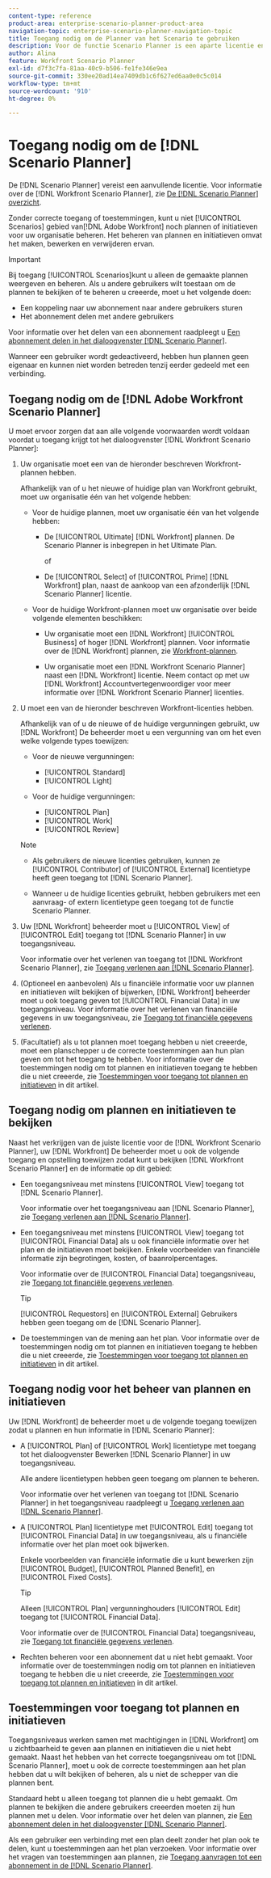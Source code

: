 ```yaml
---
content-type: reference
product-area: enterprise-scenario-planner-product-area
navigation-topic: enterprise-scenario-planner-navigation-topic
title: Toegang nodig om de Planner van het Scenario te gebruiken
description: Voor de functie Scenario Planner is een aparte licentie en aanvullende toegang vereist.
author: Alina
feature: Workfront Scenario Planner
exl-id: d7f3c7fa-81aa-40c9-b506-fe1fe346e9ea
source-git-commit: 330ee20ad14ea7409db1c6f627ed6aa0e0c5c014
workflow-type: tm+mt
source-wordcount: '910'
ht-degree: 0%

---
```


# Toegang nodig om de [!DNL Scenario Planner]

De [!DNL Scenario Planner] vereist een aanvullende licentie. Voor informatie over de [!DNL Workfront Scenario Planner], zie [De [!DNL Scenario Planner] overzicht](../scenario-planner/scenario-planner-overview.md).

<!--
might need to add information about the permissions to plans/ initiatives if those will be coming later?
-->

Zonder correcte toegang of toestemmingen, kunt u niet [!UICONTROL Scenarios] gebied van[!DNL  Adobe Workfront] noch plannen of initiatieven voor uw organisatie beheren. Het beheren van plannen en initiatieven omvat het maken, bewerken en verwijderen ervan.

>[!IMPORTANT]
>
>Bij toegang [!UICONTROL Scenarios]kunt u alleen de gemaakte plannen weergeven en beheren. Als u andere gebruikers wilt toestaan om de plannen te bekijken of te beheren u creeerde, moet u het volgende doen:
>
>* Een koppeling naar uw abonnement naar andere gebruikers sturen
>* Het abonnement delen met andere gebruikers
>
>  Voor informatie over het delen van een abonnement raadpleegt u [Een abonnement delen in het dialoogvenster [!DNL Scenario Planner]](../scenario-planner/share-a-plan.md).
>
>Wanneer een gebruiker wordt gedeactiveerd, hebben hun plannen geen eigenaar en kunnen niet worden betreden tenzij eerder gedeeld met een verbinding.

## Toegang nodig om de [!DNL Adobe Workfront Scenario Planner]

U moet ervoor zorgen dat aan alle volgende voorwaarden wordt voldaan voordat u toegang krijgt tot het dialoogvenster [!DNL Workfront Scenario Planner]:

1. Uw organisatie moet een van de hieronder beschreven Workfront-plannen hebben.

   Afhankelijk van of u het nieuwe of huidige plan van Workfront gebruikt, moet uw organisatie één van het volgende hebben:

   * Voor de huidige plannen, moet uw organisatie één van het volgende hebben:

      * De [!UICONTROL Ultimate] [!DNL Workfront] plannen. De Scenario Planner is inbegrepen in het Ultimate Plan.

        of

      * De [!UICONTROL Select] of [!UICONTROL Prime] [!DNL Workfront] plan, naast de aankoop van een afzonderlijk [!DNL Scenario Planner] licentie.

   * Voor de huidige Workfront-plannen moet uw organisatie over beide volgende elementen beschikken:

      * Uw organisatie moet een [!DNL Workfront] [!UICONTROL Business] of hoger [!DNL Workfront] plannen. Voor informatie over de [!DNL Workfront] plannen, zie [Workfront-plannen](https://workfront.com/plans).

      * Uw organisatie moet een [!DNL Workfront Scenario Planner] naast een [!DNL Workfront] licentie. Neem contact op met uw [!DNL Workfront] Accountvertegenwoordiger voor meer informatie over [!DNL Workfront Scenario Planner] licenties.

1. U moet een van de hieronder beschreven Workfront-licenties hebben.

   Afhankelijk van of u de nieuwe of de huidige vergunningen gebruikt, uw [!DNL Workfront] De beheerder moet u een vergunning van om het even welke volgende types toewijzen:

   * Voor de nieuwe vergunningen:
      * [!UICONTROL Standard]
      * [!UICONTROL Light]

   * Voor de huidige vergunningen:

      * [!UICONTROL Plan]
      * [!UICONTROL Work]
      * [!UICONTROL Review]

   >[!NOTE]
   > 
   >* Als gebruikers de nieuwe licenties gebruiken, kunnen ze [!UICONTROL Contributor] of [!UICONTROL External] licentietype heeft geen toegang tot [!DNL Scenario Planner].
   >
   >* Wanneer u de huidige licenties gebruikt, hebben gebruikers met een aanvraag- of extern licentietype geen toegang tot de functie Scenario Planner.

1. Uw [!DNL Workfront] beheerder moet u [!UICONTROL View] of [!UICONTROL Edit] toegang tot [!DNL Scenario Planner] in uw toegangsniveau.

   Voor informatie over het verlenen van toegang tot [!DNL Workfront Scenario Planner], zie [Toegang verlenen aan [!DNL Scenario Planner]](../administration-and-setup/add-users/configure-and-grant-access/grant-access-sp.md).

1. (Optioneel en aanbevolen) Als u financiële informatie voor uw plannen en initiatieven wilt bekijken of bijwerken, [!DNL Workfront] beheerder moet u ook toegang geven tot [!UICONTROL Financial Data] in uw toegangsniveau. Voor informatie over het verlenen van financiële gegevens in uw toegangsniveau, zie [Toegang tot financiële gegevens verlenen](../administration-and-setup/add-users/configure-and-grant-access/grant-access-financial.md).

1. (Facultatief) als u tot plannen moet toegang hebben u niet creeerde, moet een planschepper u de correcte toestemmingen aan hun plan geven om tot het toegang te hebben. Voor informatie over de toestemmingen nodig om tot plannen en initiatieven toegang te hebben die u niet creeerde, zie [Toestemmingen voor toegang tot plannen en initiatieven](#permissions-needed-to-access-plans-and-initiatives) in dit artikel.

<!--this used to be true but not anymore:
  <li data-mc-conditions="QuicksilverOrClassic.Draft mode"> <p>(NOTE: this is no longer needed) </p> <p>Your Workfront administrator must assign you a layout template that includes the Scenarios area in the Main Menu. </p> <p>For information about customizing the Main Menu in a layout template, see <a href="../administration-and-setup/customize-workfront/use-layout-templates/customize-main-menu.md" class="MCXref xref" xrefformat="{para}">Customize the Main Menu using a layout template</a>. </p> <p>For information about assigning users to a Layout Template, see <a href="../administration-and-setup/customize-workfront/use-layout-templates/assign-users-to-layout-template.md" class="MCXref xref" xrefformat="{para}">Assign users to a layout template</a>.</p> </li>
  -->

## Toegang nodig om plannen en initiatieven te bekijken

Naast het verkrijgen van de juiste licentie voor de [!DNL Workfront Scenario Planner], uw [!DNL Workfront] De beheerder moet u ook de volgende toegang en opstelling toewijzen zodat kunt u bekijken [!DNL Workfront Scenario Planner] en de informatie op dit gebied:

* Een toegangsniveau met minstens [!UICONTROL View] toegang tot [!DNL Scenario Planner].

  Voor informatie over het toegangsniveau aan [!DNL Scenario Planner], zie [Toegang verlenen aan [!DNL Scenario Planner]](../administration-and-setup/add-users/configure-and-grant-access/grant-access-sp.md).

* Een toegangsniveau met minstens [!UICONTROL View] toegang tot [!UICONTROL Financial Data] als u ook financiële informatie over het plan en de initiatieven moet bekijken. Enkele voorbeelden van financiële informatie zijn begrotingen, kosten, of baanrolpercentages.

  Voor informatie over de [!UICONTROL Financial Data] toegangsniveau, zie [Toegang tot financiële gegevens verlenen](../administration-and-setup/add-users/configure-and-grant-access/grant-access-financial.md).

  >[!TIP]
  >
  >[!UICONTROL Requestors] en [!UICONTROL External] Gebruikers hebben geen toegang om de [!DNL Scenario Planner].

* De toestemmingen van de mening aan het plan. Voor informatie over de toestemmingen nodig om tot plannen en initiatieven toegang te hebben die u niet creeerde, zie [Toestemmingen voor toegang tot plannen en initiatieven](#permissions-needed-to-access-plans-and-initiatives) in dit artikel.

## Toegang nodig voor het beheer van plannen en initiatieven

Uw [!DNL Workfront] de beheerder moet u de volgende toegang toewijzen zodat u plannen en hun informatie in [!DNL Scenario Planner]:

* A [!UICONTROL Plan] of [!UICONTROL Work] licentietype met toegang tot het dialoogvenster Bewerken [!DNL Scenario Planner] in uw toegangsniveau.

  Alle andere licentietypen hebben geen toegang om plannen te beheren.

  Voor informatie over het verlenen van toegang tot [!DNL Scenario Planner] in het toegangsniveau raadpleegt u [Toegang verlenen aan [!DNL Scenario Planner]](../administration-and-setup/add-users/configure-and-grant-access/grant-access-sp.md).

* A [!UICONTROL Plan] licentietype met [!UICONTROL Edit] toegang tot [!UICONTROL Financial Data] in uw toegangsniveau, als u financiële informatie over het plan moet ook bijwerken.

  Enkele voorbeelden van financiële informatie die u kunt bewerken zijn [!UICONTROL Budget], [!UICONTROL Planned Benefit], en [!UICONTROL Fixed Costs].

  >[!TIP]
  >
  >Alleen [!UICONTROL Plan] vergunninghouders [!UICONTROL Edit] toegang tot [!UICONTROL Financial Data].

  Voor informatie over de [!UICONTROL Financial Data] toegangsniveau, zie [Toegang tot financiële gegevens verlenen](../administration-and-setup/add-users/configure-and-grant-access/grant-access-financial.md).

* Rechten beheren voor een abonnement dat u niet hebt gemaakt. Voor informatie over de toestemmingen nodig om tot plannen en initiatieven toegang te hebben die u niet creeerde, zie [Toestemmingen voor toegang tot plannen en initiatieven](#permissions-needed-to-access-plans-and-initiatives) in dit artikel.

## Toestemmingen voor toegang tot plannen en initiatieven

Toegangsniveaus werken samen met machtigingen in [!DNL Workfront] om u zichtbaarheid te geven aan plannen en initiatieven die u niet hebt gemaakt. Naast het hebben van het correcte toegangsniveau om tot [!DNL Scenario Planner], moet u ook de correcte toestemmingen aan het plan hebben dat u wilt bekijken of beheren, als u niet de schepper van die plannen bent.

Standaard hebt u alleen toegang tot plannen die u hebt gemaakt. Om plannen te bekijken die andere gebruikers creeerden moeten zij hun plannen met u delen. Voor informatie over het delen van plannen, zie [Een abonnement delen in het dialoogvenster [!DNL Scenario Planner]](../scenario-planner/share-a-plan.md).

Als een gebruiker een verbinding met een plan deelt zonder het plan ook te delen, kunt u toestemmingen aan het plan verzoeken. Voor informatie over het vragen van toestemmingen aan plannen, zie [Toegang aanvragen tot een abonnement in de [!DNL Scenario Planner]](../scenario-planner/request-access-to-plan.md).

